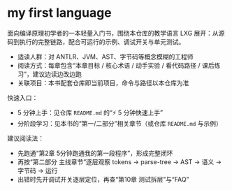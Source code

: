 # my first language

面向编译原理初学者的一本轻量入门书，围绕本仓库的教学语言 LXG 展开：从源码到执行的完整链路，配合可运行的示例、调试开关与单元测试。

- 适读人群：对 ANTLR、JVM、AST、字节码等概念模糊的工程师
- 阅读方式：每章包含“本章目标 / 核心术语 / 动手实验 / 看代码路径 / 课后练习”，建议边读边改边跑
- 关联项目：本书配套仓库即当前项目，命令与路径以本仓库为准

快速入口：

- 5 分钟上手：见仓库 `README.md` 的“⚡ 5 分钟快速上手”
- 分阶段学习：见本书的“第一/二部分”相关章节（或仓库 `README.md` 与示例）

建议阅读法：

- 先跑通“第2章 5分钟跑通我的第一段程序”，形成完整闭环
- 再按“第二部分 主线章节”逐层观察 tokens → parse-tree → AST → 语义 → 字节码 → 运行
- 出错时先开调试开关逐层定位，再查“第10章 测试拆层”与“FAQ”